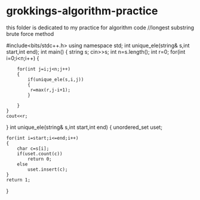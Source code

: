 # grokkings-algorithm-practice
this folder is dedicated to my practice for algorithm code
//longest substring brute force method


#include<bits/stdc++.h>
using namespace std;
int unique_ele(string& s,int start,int end);
int main()
{
    string s;
    cin>>s;
    int n=s.length(); 
    int r=0;
    for(int i=0;i<n;i++)
    {  

        for(int j=i;j<n;j++)
        {
            if(unique_ele(s,i,j))
            { 
             r=max(r,j-i+1);
            }

        }
    }
    cout<<r;
}
int unique_ele(string& s,int start,int end)
{    unordered_set<char> uset;

    for(int i=start;i<=end;i++)
    {   
        char c=s[i];
        if(uset.count(c))
            return 0;
        else
            uset.insert(c);
    }
    return 1;
}
